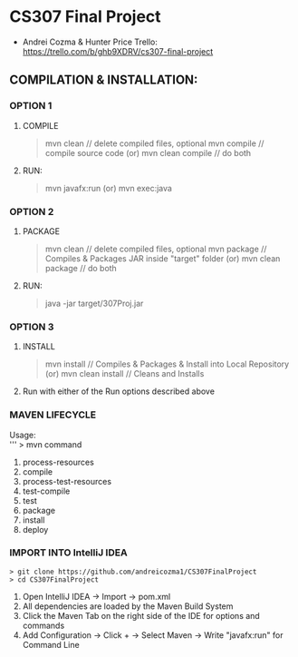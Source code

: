# CS307 Final Project
- Andrei Cozma & Hunter Price
Trello: https://trello.com/b/ghb9XDRV/cs307-final-project

## COMPILATION & INSTALLATION:

### OPTION 1
1. COMPILE
	> mvn clean // delete compiled files, optional
	> mvn compile // compile source code
(or)
	> mvn clean compile // do both
2. RUN:
	> mvn javafx:run
(or)
	> mvn exec:java
### OPTION 2
1. PACKAGE
	> mvn clean // delete compiled files, optional
	> mvn package // Compiles & Packages JAR inside "target" folder
(or)
	> mvn clean package // do both
3. RUN:
	> java -jar target/307Proj.jar
### OPTION 3
1. INSTALL
	> mvn install // Compiles & Packages & Install into Local Repository
(or)
	> mvn clean install // Cleans and Installs
2. Run with either of the Run options described above

### MAVEN LIFECYCLE
Usage:  
'''	> mvn command
1. process-resources
2. compile
3. process-test-resources
4. test-compile
5. test
6. package
7. install
8. deploy

### IMPORT INTO IntelliJ IDEA
	> git clone https://github.com/andreicozma1/CS307FinalProject
	> cd CS307FinalProject
1. Open IntelliJ IDEA -> Import -> pom.xml
2. All dependencies are loaded by the Maven Build System
3. Click the Maven Tab on the right side of the IDE for options and commands
4. Add Configuration -> Click + -> Select Maven -> Write "javafx:run" for Command Line

